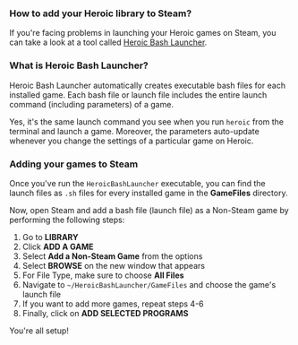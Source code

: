 ### How to add your Heroic library to Steam?
If you're facing problems in launching your Heroic games on Steam, you can take a look at a tool called [Heroic Bash Launcher](https://github.com/redromnon/HeroicBashLauncher).

### What is Heroic Bash Launcher?

Heroic Bash Launcher automatically creates executable bash files for each installed game. Each bash file or launch file includes the entire launch command (including parameters) of a game. 

Yes, it's the same launch command you see when you run `heroic` from the terminal and launch a game. Moreover, the parameters auto-update whenever you change the settings of a particular game on Heroic.

### Adding your games to Steam
Once you've run the `HeroicBashLauncher` executable, you can find the launch files as `.sh` files for every installed game in the **GameFiles** directory.

Now, open Steam and add a bash file (launch file) as a Non-Steam game by performing the following steps:

1. Go to **LIBRARY**
2. Click **ADD A GAME**
3. Select **Add a Non-Steam Game** from the options
4. Select **BROWSE** on the new window that appears
5. For File Type, make sure to choose **All Files**
6. Navigate to `~/HeroicBashLauncher/GameFiles` and choose the game's launch file
7. If you want to add more games, repeat steps 4-6
8. Finally, click on **ADD SELECTED PROGRAMS**  

You're all setup!
 